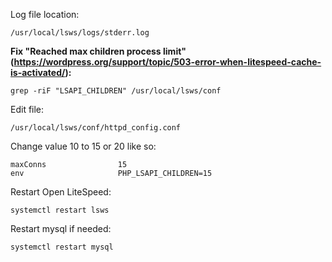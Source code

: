 Log file location:

`/usr/local/lsws/logs/stderr.log`

**Fix "Reached max children process limit" (https://wordpress.org/support/topic/503-error-when-litespeed-cache-is-activated/):**

`grep -riF "LSAPI_CHILDREN" /usr/local/lsws/conf`

Edit file:

`/usr/local/lsws/conf/httpd_config.conf`

Change value 10 to 15 or 20 like so:

```
maxConns                15
env                     PHP_LSAPI_CHILDREN=15
```

Restart Open LiteSpeed:

`systemctl restart lsws`

Restart mysql if needed:

`systemctl restart mysql`
